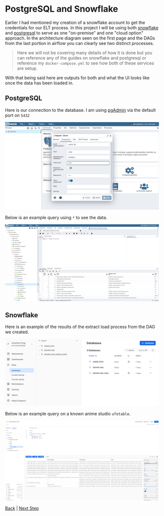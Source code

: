 # PostgreSQL and Snowflake
Earlier I had mentioned my creation of a snowflake account to get the credentials for our ELT process. In this project I will be using both [snowflake](https://www.snowflake.com/en/) and [postgresql](https://www.postgresql.org/) to serve as one "on-premise" and one "cloud option" approach. In the architecture diagram seen on the first page and the DAGs from the last portion in airflow you can clearly see two distinct processes. 

> Here we will not be covering many details of how it is done but you can reference any of the guides on snowflake and postgresql or reference my ```docker-compose.yml``` to see how both of these services are setup.

With that being said here are outputs for both and what the UI looks like once the data has been loaded in.

## PostgreSQL
Here is our connection to the database. I am using [pgAdmin]() via the default port on ```5432``` 


![image](/assets/pg_server_conn.png)


Below is an example query using ```*``` to see the data.


![image](/assets/pg_query_example.png)


## Snowflake
Here is an example of the results of the extract load process from the DAG we created.

![image](/assets/snowflake_ui.png)


Below is an example query on a known anime studio ```ufotable```.


![image](/assets/snowflake_query_example.png)


[Back](https://github.com/jaytar0/DE_flow_anime_2022/blob/main/md_collection/db_choice.md) | [Next Step](https://github.com/jaytar0/DE_flow_anime_2022/blob/main/md_collection/dbt_process.md)
